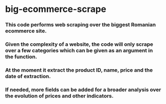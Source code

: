 # big-ecommerce-scrape

### This code performs web scraping over the biggest Romanian ecommerce site. 
### Given the complexity of a website, the code will only scrape over a few categories which can be given as an argument in the function. 
### At the moment it extract the product ID, name, price and the date of extraction. 
### If needed, more fields can be added for a broader analysis over the evolution of prices and other indicators.
